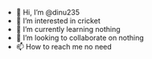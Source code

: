 - 👋 Hi, I’m @dinu235
- 👀 I’m interested in cricket
- 🌱 I’m currently learning nothing
- 💞️ I’m looking to collaborate on nothing
- 📫 How to reach me no need

<!---
dinu235/dinu235 is a ✨ special ✨ repository because its `README.md` (this file) appears on your GitHub profile.
You can click the Preview link to take a look at your changes.
--->

